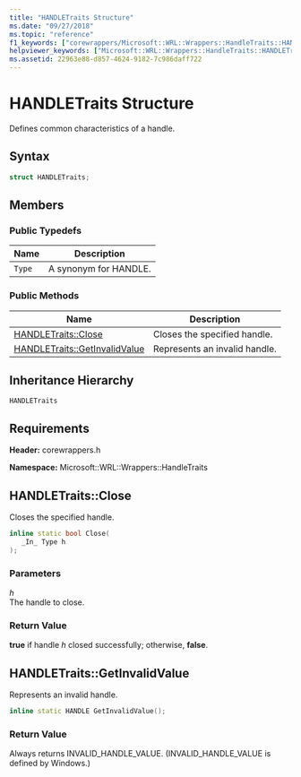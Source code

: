 ```yaml
---
title: "HANDLETraits Structure"
ms.date: "09/27/2018"
ms.topic: "reference"
f1_keywords: ["corewrappers/Microsoft::WRL::Wrappers::HandleTraits::HANDLETraits", "corewrappers/Microsoft::WRL::Wrappers::HandleTraits::HANDLETraits::Close", "corewrappers/Microsoft::WRL::Wrappers::HandleTraits::HANDLETraits::GetInvalidValue"]
helpviewer_keywords: ["Microsoft::WRL::Wrappers::HandleTraits::HANDLETraits structure", "Microsoft::WRL::Wrappers::HandleTraits::HANDLETraits::Close method", "Microsoft::WRL::Wrappers::HandleTraits::HANDLETraits::GetInvalidValue method"]
ms.assetid: 22963e88-d857-4624-9182-7c986daff722
---
```

# HANDLETraits Structure

Defines common characteristics of a handle.

## Syntax

```cpp
struct HANDLETraits;
```

## Members

### Public Typedefs

Name   | Description
------ | ---------------------
`Type` | A synonym for HANDLE.

### Public Methods

Name                                              | Description
------------------------------------------------- | -----------------------------
[HANDLETraits::Close](#close)                     | Closes the specified handle.
[HANDLETraits::GetInvalidValue](#getinvalidvalue) | Represents an invalid handle.

## Inheritance Hierarchy

`HANDLETraits`

## Requirements

**Header:** corewrappers.h

**Namespace:** Microsoft::WRL::Wrappers::HandleTraits

## <a name="close"></a> HANDLETraits::Close

Closes the specified handle.

```cpp
inline static bool Close(
   _In_ Type h
);
```

### Parameters

*h*<br/>
The handle to close.

### Return Value

**true** if handle *h* closed successfully; otherwise, **false**.

## <a name="getinvalidvalue"></a> HANDLETraits::GetInvalidValue

Represents an invalid handle.

```cpp
inline static HANDLE GetInvalidValue();
```

### Return Value

Always returns INVALID_HANDLE_VALUE. (INVALID_HANDLE_VALUE is defined by Windows.)
